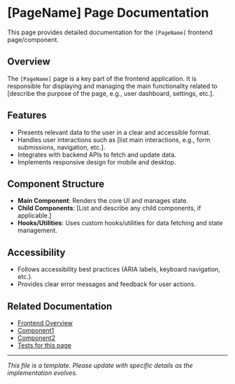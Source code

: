 # [PageName] Page Documentation

This page provides detailed documentation for the `[PageName]` frontend page/component.

## Overview

The `[PageName]` page is a key part of the frontend application. It is responsible for displaying and managing the main functionality related to [describe the purpose of the page, e.g., user dashboard, settings, etc.].

## Features

- Presents relevant data to the user in a clear and accessible format.
- Handles user interactions such as [list main interactions, e.g., form submissions, navigation, etc.].
- Integrates with backend APIs to fetch and update data.
- Implements responsive design for mobile and desktop.

## Component Structure

- **Main Component**: Renders the core UI and manages state.
- **Child Components**: [List and describe any child components, if applicable.]
- **Hooks/Utilities**: Uses custom hooks/utilities for data fetching and state management.

## Accessibility

- Follows accessibility best practices (ARIA labels, keyboard navigation, etc.).
- Provides clear error messages and feedback for user actions.

## Related Documentation

- [Frontend Overview](../../overview.md)
- [Component1](../components/Component1.md)
- [Component2](../components/Component2.md)
- [Tests for this page](../../../tests/src/pages/[PageName].test.md)

---

*This file is a template. Please update with specific details as the implementation evolves.*
